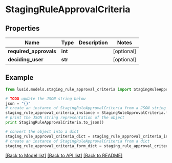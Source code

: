 # StagingRuleApprovalCriteria


## Properties
Name | Type | Description | Notes
------------ | ------------- | ------------- | -------------
**required_approvals** | **int** |  | [optional] 
**deciding_user** | **str** |  | [optional] 

## Example

```python
from lusid.models.staging_rule_approval_criteria import StagingRuleApprovalCriteria

# TODO update the JSON string below
json = "{}"
# create an instance of StagingRuleApprovalCriteria from a JSON string
staging_rule_approval_criteria_instance = StagingRuleApprovalCriteria.from_json(json)
# print the JSON string representation of the object
print StagingRuleApprovalCriteria.to_json()

# convert the object into a dict
staging_rule_approval_criteria_dict = staging_rule_approval_criteria_instance.to_dict()
# create an instance of StagingRuleApprovalCriteria from a dict
staging_rule_approval_criteria_form_dict = staging_rule_approval_criteria.from_dict(staging_rule_approval_criteria_dict)
```
[[Back to Model list]](../README.md#documentation-for-models) [[Back to API list]](../README.md#documentation-for-api-endpoints) [[Back to README]](../README.md)


